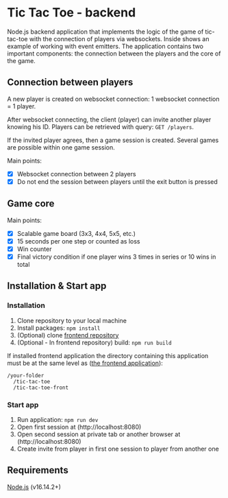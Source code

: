 # Tic Tac Toe - backend

Node.js backend application that implements the logic of the game of tic-tac-toe 
with the connection of players via websockets. Inside shows an example of 
working with event emitters. The application contains two important components: 
the connection between the players and the core of the game.

## Connection between players

A new player is created on websocket connection: 
1 websocket connection = 1 player.

After websocket connecting, the client (player) can invite another player 
knowing his ID. Players can be retrieved with query: `GET /players`.

If the invited player agrees, then a game session is created.
Several games are possible within one game session.

Main points:

- [x] Websocket connection between 2 players
- [x] Do not end the session between players until the exit button is pressed

## Game core

Main points:

- [x] Scalable game board (3x3, 4x4, 5x5, etc.)
- [x] 15 seconds per one step or counted as loss
- [x] Win counter
- [x] Final victory condition if one player wins 3 times in series or 10 wins in total

## Installation & Start app

### Installation

1. Clone repository to your local machine
2. Install packages: `npm install`
3. (Optional) clone [frontend repository](https://github.com/ghost-vk/tic-tac-toe-front)
4. (Optional - In frontend repository) build: `npm run build`

If installed frontend application the directory containing this application
must be at the same level as ([the frontend application](https://github.com/ghost-vk/tic-tac-toe-front)):

```
/your-folder
  /tic-tac-toe
  /tic-tac-toe-front
```

### Start app

1. Run application: `npm run dev`
2. Open first session at (http://localhost:8080)
3. Open second session at private tab or another browser at (http://localhost:8080)
4. Create invite from player in first one session to player from another one

## Requirements

[Node.js](https://nodejs.org/en/) (v16.14.2+)

